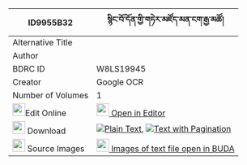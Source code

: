 |ID9955B32|སྙིང་བོ་དོན་གྱི་གཏེར་མཛོད་མན་ངག་རྒྱ་མཚོ། 
| --- | --- 
|Alternative Title |
|Author | 
|BDRC ID | W8LS19945
|Creator | Google OCR
|Number of Volumes| 1
|<img width="25" src="https://img.icons8.com/color/25/000000/edit-property.png">Edit Online| [<img width="25" src="https://avatars.githubusercontent.com/u/45091458?s=200&v=4"> Open in Editor](http://editor.openpecha.org/ID9955B32)
|<img width="25" src="https://img.icons8.com/fluent/48/000000/download-2.png"/>  Download | [![](https://img.icons8.com/color/20/000000/txt.png)Plain Text](https://github.com/Openpecha/ID9955B32/releases/download/v1/nyingwo_don_gyi_terdzo_mengak__plain_ID9955B32.zip), [![](https://img.icons8.com/color/20/000000/txt.png)Text with Pagination](https://github.com/Openpecha/ID9955B32/releases/download/v1/nyingwo_don_gyi_terdzo_mengak__pages_ID9955B32.zip)
|<img width="25" src="https://img.icons8.com/plasticine/100/000000/pictures-folder.png"/>  Source Images | [<img width="25" src="https://library.bdrc.io/icons/BUDA-small.svg"> Images of text file open in BUDA](https://library.bdrc.io/show/bdr:W8LS19945)